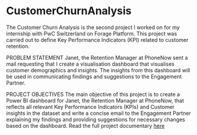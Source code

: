 # CustomerChurnAnalysis
The Customer Churn Analysis is the second project I worked on for my internship with PwC Switzerland on Forage Platform. This project was carried out to define Key Performance Indicators (KPI) related to customer retention.

PROBLEM STATEMENT
Janet, the Retention Manager at PhoneNow sent a mail requesting that I create a visualisation dashboard that visualises customer demographics and insights. The insights from this dashboard will be used in communicating findings and suggestions to the Engagement Partner.

PROJECT OBJECTIVES
The main objective of this project is to create a Power BI dashboard for Janet, the Retention Manager at PhoneNow, that reflects all relevant Key Performance Indicators (KPIs) and Customer insights in the dataset and write a concise email to the Engagement Partner explaining my findings and providing suggestions for necessary changes based on the dashboard.
Read the full project documentary [here](https://medium.com/@olabisiolaleye/customer-churn-analysis-using-power-bi-18e25233fdf2)
